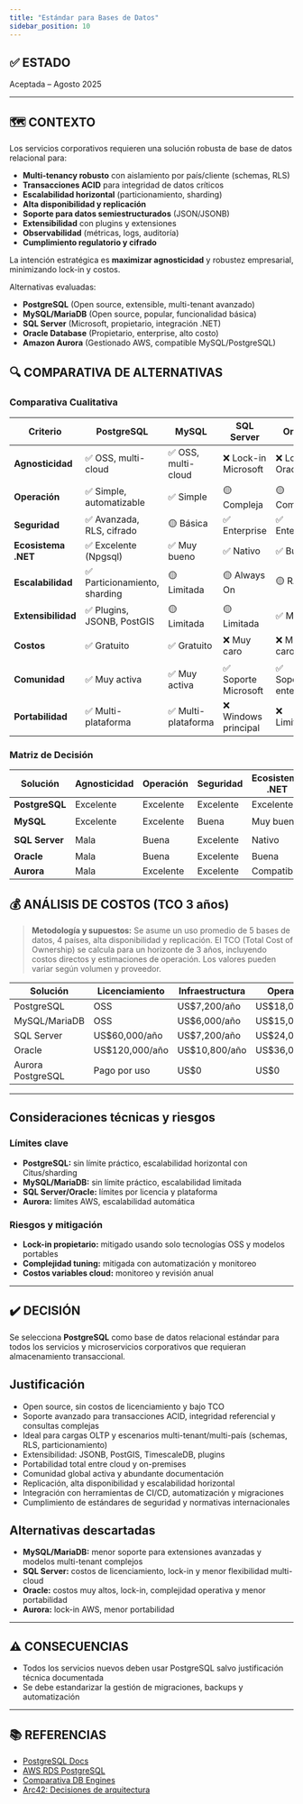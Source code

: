 ```yaml
---
title: "Estándar para Bases de Datos"
sidebar_position: 10
---
```


## ✅ ESTADO

Aceptada – Agosto 2025

---

## 🗺️ CONTEXTO

Los servicios corporativos requieren una solución robusta de base de datos relacional para:

- **Multi-tenancy robusto** con aislamiento por país/cliente (schemas, RLS)
- **Transacciones ACID** para integridad de datos críticos
- **Escalabilidad horizontal** (particionamiento, sharding)
- **Alta disponibilidad y replicación**
- **Soporte para datos semiestructurados** (JSON/JSONB)
- **Extensibilidad** con plugins y extensiones
- **Observabilidad** (métricas, logs, auditoría)
- **Cumplimiento regulatorio y cifrado**

La intención estratégica es **maximizar agnosticidad** y robustez empresarial, minimizando lock-in y costos.

Alternativas evaluadas:

- **PostgreSQL** (Open source, extensible, multi-tenant avanzado)
- **MySQL/MariaDB** (Open source, popular, funcionalidad básica)
- **SQL Server** (Microsoft, propietario, integración .NET)
- **Oracle Database** (Propietario, enterprise, alto costo)
- **Amazon Aurora** (Gestionado AWS, compatible MySQL/PostgreSQL)

## 🔍 COMPARATIVA DE ALTERNATIVAS

### Comparativa Cualitativa

| Criterio              | PostgreSQL | MySQL | SQL Server | Oracle | Aurora |
|----------------------|------------|-------|------------|--------|--------|
| **Agnosticidad**     | ✅ OSS, multi-cloud | ✅ OSS, multi-cloud | ❌ Lock-in Microsoft | ❌ Lock-in Oracle | ❌ Lock-in AWS |
| **Operación**        | ✅ Simple, automatizable | ✅ Simple | 🟡 Compleja | 🟡 Compleja | ✅ Gestionado |
| **Seguridad**        | ✅ Avanzada, RLS, cifrado | 🟡 Básica | ✅ Enterprise | ✅ Enterprise | ✅ Enterprise |
| **Ecosistema .NET**  | ✅ Excelente (Npgsql) | ✅ Muy bueno | ✅ Nativo | ✅ Bueno | ✅ Compatible |
| **Escalabilidad**    | ✅ Particionamiento, sharding | 🟡 Limitada | 🟡 Always On | 🟡 RAC | ✅ Automática |
| **Extensibilidad**   | ✅ Plugins, JSONB, PostGIS | 🟡 Limitada | 🟡 Limitada | ✅ Máxima | 🟡 Limitada |
| **Costos**           | ✅ Gratuito | ✅ Gratuito | ❌ Muy caro | ❌ Muy caro | 🟡 Pago por uso |
| **Comunidad**        | ✅ Muy activa | ✅ Muy activa | ✅ Soporte Microsoft | ✅ Soporte enterprise | 🟡 Limitada AWS |
| **Portabilidad**     | ✅ Multi-plataforma | ✅ Multi-plataforma | ❌ Windows principal | ❌ Limitada | ❌ AWS |

### Matriz de Decisión

| Solución        | Agnosticidad | Operación | Seguridad | Ecosistema .NET | Recomendación         |
|-----------------|--------------|-----------|-----------|-----------------|-----------------------|
| **PostgreSQL**  | Excelente    | Excelente | Excelente | Excelente       | ✅ **Seleccionada**    |
| **MySQL**       | Excelente    | Excelente | Buena     | Muy buena       | 🟡 Considerada         |
| **SQL Server**  | Mala         | Buena     | Excelente | Nativo          | 🟡 Alternativa         |
| **Oracle**      | Mala         | Buena     | Excelente | Buena           | ❌ Descartada          |
| **Aurora**      | Mala         | Excelente | Excelente | Compatible      | ❌ Descartada          |

## 💰 ANÁLISIS DE COSTOS (TCO 3 años)

> **Metodología y supuestos:** Se asume un uso promedio de 5 bases de datos, 4 países, alta disponibilidad y replicación. El TCO (Total Cost of Ownership) se calcula para un horizonte de 3 años, incluyendo costos directos y estimaciones de operación. Los valores pueden variar según volumen y proveedor.

| Solución                | Licenciamiento     | Infraestructura | Operación         | TCO 3 años         |
|------------------------|-------------------|----------------|-------------------|--------------------|
| PostgreSQL             | OSS               | US$7,200/año   | US$18,000/año     | US$75,600          |
| MySQL/MariaDB          | OSS               | US$6,000/año   | US$15,000/año     | US$63,000          |
| SQL Server             | US$60,000/año     | US$7,200/año   | US$24,000/año     | US$273,600         |
| Oracle                 | US$120,000/año    | US$10,800/año  | US$36,000/año     | US$500,400         |
| Aurora PostgreSQL      | Pago por uso      | US$0           | US$0              | US$108,000         |

---

## Consideraciones técnicas y riesgos

### Límites clave

- **PostgreSQL:** sin límite práctico, escalabilidad horizontal con Citus/sharding
- **MySQL/MariaDB:** sin límite práctico, escalabilidad limitada
- **SQL Server/Oracle:** límites por licencia y plataforma
- **Aurora:** límites AWS, escalabilidad automática

### Riesgos y mitigación

- **Lock-in propietario:** mitigado usando solo tecnologías OSS y modelos portables
- **Complejidad tuning:** mitigada con automatización y monitoreo
- **Costos variables cloud:** monitoreo y revisión anual

---

## ✔️ DECISIÓN

Se selecciona **PostgreSQL** como base de datos relacional estándar para todos los servicios y microservicios corporativos que requieran almacenamiento transaccional.

## Justificación

- Open source, sin costos de licenciamiento y bajo TCO
- Soporte avanzado para transacciones ACID, integridad referencial y consultas complejas
- Ideal para cargas OLTP y escenarios multi-tenant/multi-país (schemas, RLS, particionamiento)
- Extensibilidad: JSONB, PostGIS, TimescaleDB, plugins
- Portabilidad total entre cloud y on-premises
- Comunidad global activa y abundante documentación
- Replicación, alta disponibilidad y escalabilidad horizontal
- Integración con herramientas de CI/CD, automatización y migraciones
- Cumplimiento de estándares de seguridad y normativas internacionales

## Alternativas descartadas

- **MySQL/MariaDB:** menor soporte para extensiones avanzadas y modelos multi-tenant complejos
- **SQL Server:** costos de licenciamiento, lock-in y menor flexibilidad multi-cloud
- **Oracle:** costos muy altos, lock-in, complejidad operativa y menor portabilidad
- **Aurora:** lock-in AWS, menor portabilidad

---

## ⚠️ CONSECUENCIAS

- Todos los servicios nuevos deben usar PostgreSQL salvo justificación técnica documentada
- Se debe estandarizar la gestión de migraciones, backups y automatización

---

## 📚 REFERENCIAS

- [PostgreSQL Docs](https://www.postgresql.org/docs/)
- [AWS RDS PostgreSQL](https://aws.amazon.com/rds/postgresql/)
- [Comparativa DB Engines](https://db-engines.com/en/ranking)
- [Arc42: Decisiones de arquitectura](https://arc42.org/decision/)
